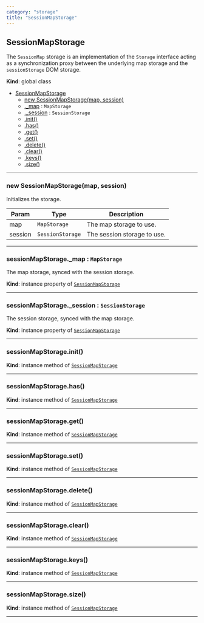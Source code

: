 ```yaml
---
category: "storage"
title: "SessionMapStorage"
---
```


## SessionMapStorage&nbsp;<a name="SessionMapStorage" href="https://github.com/seznam/IMA.js-core/tree/0.16.0-alpha.11/storage/SessionMapStorage.js#L11" target="_blank"><span class="icon"><i class="fas fa-external-link-alt fa-xs"></i></span></a>
The <code>SessionMap</code> storage is an implementation of the
<code>Storage</code> interface acting as a synchronization proxy between
the underlying map storage and the <code>sessionStorage</code> DOM storage.

**Kind**: global class  

* [SessionMapStorage](#SessionMapStorage)
    * [new SessionMapStorage(map, session)](#new_SessionMapStorage_new)
    * [._map](#SessionMapStorage+_map) : <code>MapStorage</code>
    * [._session](#SessionMapStorage+_session) : <code>SessionStorage</code>
    * [.init()](#SessionMapStorage+init)
    * [.has()](#SessionMapStorage+has)
    * [.get()](#SessionMapStorage+get)
    * [.set()](#SessionMapStorage+set)
    * [.delete()](#SessionMapStorage+delete)
    * [.clear()](#SessionMapStorage+clear)
    * [.keys()](#SessionMapStorage+keys)
    * [.size()](#SessionMapStorage+size)


* * *

### new SessionMapStorage(map, session)&nbsp;<a name="new_SessionMapStorage_new"></a>
Initializes the storage.


| Param | Type | Description |
| --- | --- | --- |
| map | <code>MapStorage</code> | The map storage to use. |
| session | <code>SessionStorage</code> | The session storage to use. |


* * *

### sessionMapStorage.\_map : <code>MapStorage</code>&nbsp;<a name="SessionMapStorage+_map" href="https://github.com/seznam/IMA.js-core/tree/0.16.0-alpha.11/storage/SessionMapStorage.js#L30" target="_blank"><span class="icon"><i class="fas fa-external-link-alt fa-xs"></i></span></a>
The map storage, synced with the session storage.

**Kind**: instance property of [<code>SessionMapStorage</code>](#SessionMapStorage)  

* * *

### sessionMapStorage.\_session : <code>SessionStorage</code>&nbsp;<a name="SessionMapStorage+_session" href="https://github.com/seznam/IMA.js-core/tree/0.16.0-alpha.11/storage/SessionMapStorage.js#L37" target="_blank"><span class="icon"><i class="fas fa-external-link-alt fa-xs"></i></span></a>
The session storage, synced with the map storage.

**Kind**: instance property of [<code>SessionMapStorage</code>](#SessionMapStorage)  

* * *

### sessionMapStorage.init()&nbsp;<a name="SessionMapStorage+init" href="https://github.com/seznam/IMA.js-core/tree/0.16.0-alpha.11/storage/SessionMapStorage.js#L43" target="_blank"><span class="icon"><i class="fas fa-external-link-alt fa-xs"></i></span></a>
**Kind**: instance method of [<code>SessionMapStorage</code>](#SessionMapStorage)  

* * *

### sessionMapStorage.has()&nbsp;<a name="SessionMapStorage+has" href="https://github.com/seznam/IMA.js-core/tree/0.16.0-alpha.11/storage/SessionMapStorage.js#L55" target="_blank"><span class="icon"><i class="fas fa-external-link-alt fa-xs"></i></span></a>
**Kind**: instance method of [<code>SessionMapStorage</code>](#SessionMapStorage)  

* * *

### sessionMapStorage.get()&nbsp;<a name="SessionMapStorage+get" href="https://github.com/seznam/IMA.js-core/tree/0.16.0-alpha.11/storage/SessionMapStorage.js#L62" target="_blank"><span class="icon"><i class="fas fa-external-link-alt fa-xs"></i></span></a>
**Kind**: instance method of [<code>SessionMapStorage</code>](#SessionMapStorage)  

* * *

### sessionMapStorage.set()&nbsp;<a name="SessionMapStorage+set" href="https://github.com/seznam/IMA.js-core/tree/0.16.0-alpha.11/storage/SessionMapStorage.js#L69" target="_blank"><span class="icon"><i class="fas fa-external-link-alt fa-xs"></i></span></a>
**Kind**: instance method of [<code>SessionMapStorage</code>](#SessionMapStorage)  

* * *

### sessionMapStorage.delete()&nbsp;<a name="SessionMapStorage+delete" href="https://github.com/seznam/IMA.js-core/tree/0.16.0-alpha.11/storage/SessionMapStorage.js#L85" target="_blank"><span class="icon"><i class="fas fa-external-link-alt fa-xs"></i></span></a>
**Kind**: instance method of [<code>SessionMapStorage</code>](#SessionMapStorage)  

* * *

### sessionMapStorage.clear()&nbsp;<a name="SessionMapStorage+clear" href="https://github.com/seznam/IMA.js-core/tree/0.16.0-alpha.11/storage/SessionMapStorage.js#L94" target="_blank"><span class="icon"><i class="fas fa-external-link-alt fa-xs"></i></span></a>
**Kind**: instance method of [<code>SessionMapStorage</code>](#SessionMapStorage)  

* * *

### sessionMapStorage.keys()&nbsp;<a name="SessionMapStorage+keys" href="https://github.com/seznam/IMA.js-core/tree/0.16.0-alpha.11/storage/SessionMapStorage.js#L103" target="_blank"><span class="icon"><i class="fas fa-external-link-alt fa-xs"></i></span></a>
**Kind**: instance method of [<code>SessionMapStorage</code>](#SessionMapStorage)  

* * *

### sessionMapStorage.size()&nbsp;<a name="SessionMapStorage+size" href="https://github.com/seznam/IMA.js-core/tree/0.16.0-alpha.11/storage/SessionMapStorage.js#L110" target="_blank"><span class="icon"><i class="fas fa-external-link-alt fa-xs"></i></span></a>
**Kind**: instance method of [<code>SessionMapStorage</code>](#SessionMapStorage)  

* * *

